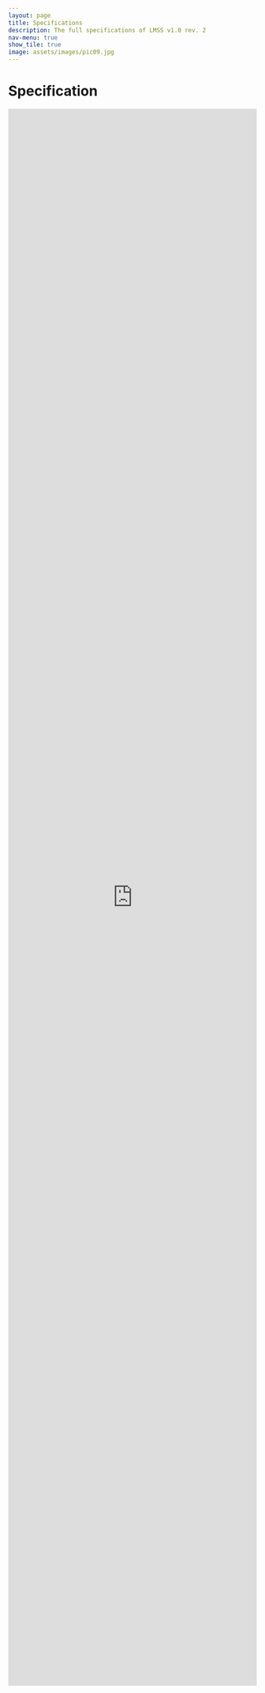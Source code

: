 ```yaml
---
layout: page
title: Specifications
description: The full specifications of LMSS v1.0 rev. 2
nav-menu: true
show_tile: true
image: assets/images/pic09.jpg
---
```


# Specification
<iframe src="https://docs.google.com/gview?url=https://lmss.io/assets/pdf/SALI-LMSS-1.0-rev2c.pdf&embedded=true" style="width:100%; height:80vh;" frameborder="0"></iframe>
